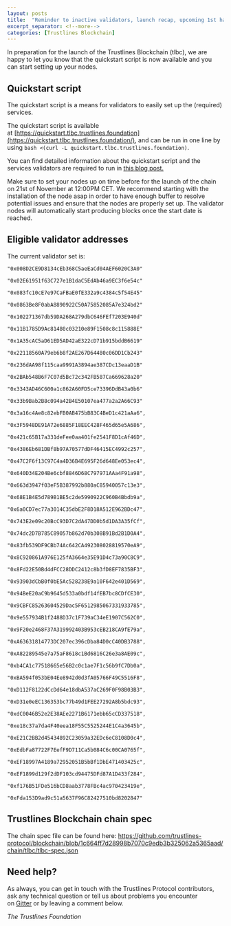 ```yaml
---
layout: posts
title:  "Reminder to inactive validators, launch recap, upcoming 1st hard fork proposal"
excerpt_separator: <!--more-->
categories: [Trustlines Blockchain]
---
```


In preparation for the launch of the Trustlines Blockchain (tlbc), we are happy to let you know that the quickstart script is now available and you can start setting up your nodes.

<!--more-->

## Quickstart script

The quickstart script is a means for validators to easily set up the (required) services.

The quickstart script is available at [https://quickstart.tlbc.trustlines.foundation](https://quickstart.tlbc.trustlines.foundation/), and can be run in one line by using `bash <(curl -L quickstart.tlbc.trustlines.foundation)`.

You can find detailed information about the quickstart script and the services validators are required to run in [this blog post.](https://medium.com/trustlines-foundation/t-x-launching-the-trustlines-blockchain-ffeb82b6989b)

Make sure to set your nodes up on time before for the launch of the chain on 21st of November at 12:00PM CET. We recommend starting with the installation of the node asap in order to have enough buffer to resolve potential issues and ensure that the nodes are properly set up. The validator nodes will automatically start producing blocks once the start date is reached.

## Eligible validator addresses

The current validator set is:

```
"0x008D2CE9D8134cEb368C5aeEaCd04AEF6020C3A0"

"0x02E61951f63C727e1B1daC5EdAb46a9EC3f6e54c"

"0x083fc10cE7e97CaFBaE0fE332a9c4384c5f54E45"

"0x0863Be8F0abA8890922C50A75852085A7e324bd2"

"0x102271367db59DA268A279dbC646FEf7203E940d"

"0x11B1785D9Ac81480c03210e89F1508c8c115888E"

"0x1A35cAC5aD61ED5AD42aE322cD71b915bddB6619"

"0x22118560A79eb6b8f2AE267D64480c06DD1Cb243"

"0x236dAA98f115caa9991A3894ae387CDc13eaaD1B"

"0x2BAb548B6F7C07d5Bc72c342FB587Ca669628a20"

"0x3343AD46C600a1c862A60FD5ce73396DdB43a0b6"

"0x33b9Bab2B8c094a42B4E50107ea477a2a2A66C93"

"0x3a16c4Ae8c82ebFB0AB475bB83C4BeD1c421aAa6",

"0x3F5948DE91A72e6885F18EEC428F465d65e5A686",

"0x421c65B17a331deFee0aa401fe2541F8D1cAf46D",

"0x4386Eb681DBf8b97A70577dDF46415EC4992c257",

"0x47C2F6f13C97C4a4D36B4E695F26d648Ee053ec4",

"0x640D34E204Be6cbf8846D68C797971AAa4F91a98",

"0x663d3947f03eF5B387992b880aC85940057c13e3",

"0x68E1B4E5d789B1BE5c2de5990922C960B4Bbdb9a",

"0x6a0CD7ec77a3014C35dbE2F8D18A512E962BDc47",

"0x743E2e09c20BcC93D7C2dA47DD0b5d1DA3A35fCf",

"0x74dc2D7B785C89057b862d70b308B91Bd2B1D0A4",

"0x83fb539DF9CBb74Ac642CA492308028819570eA9",

"0x8C920861A976E125fA3664e35E91D4c73a90C8C9",

"0x8Fd22E50Bd4dFCC28DDC2412c8b3fD8EF7835BF3",

"0x93903dCbB0f0bE5Ac528238E9a10F642e401D569",

"0x94BeE20aC9b9645d533a0bdf14fEB7bc8CDfCE30",

"0x9CBFC85263604529Dac5F6512985067331933785",

"0x9e557934B1f2488D37c1F739aC34eE1907C562C0",

"0x9F20e2468F37A319992403B953cEB218CA9fE79a",

"0xA63631814773DC207ec396cDba84D0cC40DB3788",

"0xA82289545e7a75aF8618c1Bd6816C26e3a8AE09c",

"0xb4CA1c77518665e56B2c0c1ae7F1c56b9fC7Db0a",

"0xBA594f053bE04Ee8942d0d3fA05766F49C5516F8",

"0xD112F8122dCcDd64e18dbA537aC269F0F98B03B3",

"0xD31e0eEC136353bc77b49d1FEE27292A8b5bdc93",

"0xdC0046B52e2E38AEe2271B6171ebb65cCD337518",

"0xe18c37a7da4F40eea18F55C5525244E1C4a3645b",

"0xE21C2BB2d45434892C23059a32EDc6eC8108D0c4",

"0xEdbFa87722F7EefF9D711Ca5b084C6c00CA0765f",

"0xEF18997A4189a72952051B5bBf1DbE471403425c",

"0xEF1899d129f2dDF103cd94475DFd87A1D433f284",

"0xf176B51FDe516bCD8aab3778FBc4ac970423419e",

"0xFda153D9ad9c51a5637F96C82427510bd8202847"
```

## Trustlines Blockchain chain spec

The chain spec file can be found here: <https://github.com/trustlines-protocol/blockchain/blob/1c664ff7d28998b7070c9edb3b325062a5365aad/chain/tlbc/tlbc-spec.json>

## Need help?

As always, you can get in touch with the Trustlines Protocol contributors, ask any technical question or tell us about problems you encounter on [Gitter](https://gitter.im/trustlines/community) or by leaving a comment below.

*The Trustlines Foundation*
